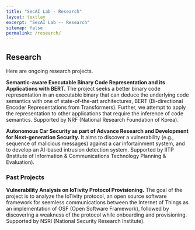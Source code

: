 ```yaml
---
title: "SecAI Lab - Research"
layout: textlay
excerpt: "SecAI Lab -- Research"
sitemap: false
permalink: /research/
---
```


## Research

Here are ongoing research projects.

**Semantic-aware Executable Binary Code Representation and its Applications with BERT.** 
The project seeks a better binary code representation in an executable binary
that can deduce the underlying code semantics with one of state-of-the-art
architectures, BERT (Bi-directional Encoder Representations from Transformers). 
Further, we attempt to apply the representation to other applications
that require the inference of code semantics.
Supported by NRF (National Research Foundation of Korea).

**Autonomous Car Security as part of Advance Research and Development for Next-generation Security.**
It aims to discover a vulnerability (e.g., sequence of malicious messages)
against a car infortainment system, and to develop an AI-based intrusion detection system.
Supported by IITP (Institute of Information & Communications Technology Planning & Evaluation).


### Past Projects

**Vulnerability Analysis on IoTivity Protocol Provisioning.** 
The goal of the project is to analyze the IoTivity protocol,
an open source software framework for seemless communications
between the Internet of Things as an implementation 
of OSF (Open Software Framework), followed by discovering
a weakness of the protocol while onboarding and provisioning.
Supported by NSRI (National Security Research Institute).
